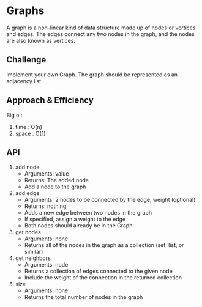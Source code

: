 # Graphs
<!-- Short summary or background information -->

A graph is a non-linear kind of data structure made up of nodes or vertices and edges. The edges connect any two nodes in the graph, and the nodes are also known as vertices.

## Challenge
<!-- Description of the challenge -->
Implement your own Graph. The graph should be represented as an adjacency list

## Approach & Efficiency
<!-- What approach did you take? Why? What is the Big O space/time for this approach? -->

Big o : 
1. time : O(n)
2. space : O(1)

## API
<!-- Description of each method publicly available in your Graph -->

1. add node
    * Arguments: value
    * Returns: The added node
    * Add a node to the graph
2. add edge
    * Arguments: 2 nodes to be connected by the edge, weight (optional)
    * Returns: nothing
    * Adds a new edge between two nodes in the graph
    * If specified, assign a weight to the edge
    * Both nodes should already be in the Graph
3. get nodes
    * Arguments: none
    * Returns all of the nodes in the graph as a collection (set, list, or similar)
4. get neighbors
    * Arguments: node
    * Returns a collection of edges connected to the given node
    * Include the weight of the connection in the returned collection
5. size
    * Arguments: none
    * Returns the total number of nodes in the graph